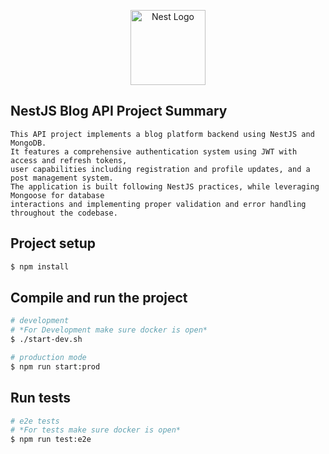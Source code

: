 <p align="center">
  <a href="http://nestjs.com/" target="blank"><img src="https://nestjs.com/img/logo-small.svg" width="120" alt="Nest Logo" /></a>
</p>

[circleci-image]: https://img.shields.io/circleci/build/github/nestjs/nest/master?token=abc123def456
[circleci-url]: https://circleci.com/gh/nestjs/nest

## NestJS Blog API Project Summary

    This API project implements a blog platform backend using NestJS and MongoDB.
    It features a comprehensive authentication system using JWT with access and refresh tokens,
    user capabilities including registration and profile updates, and a post management system.
    The application is built following NestJS practices, while leveraging Mongoose for database
    interactions and implementing proper validation and error handling throughout the codebase.


## Project setup

```bash
$ npm install
```

## Compile and run the project

```bash
# development
# *For Development make sure docker is open*
$ ./start-dev.sh

# production mode
$ npm run start:prod
```

## Run tests

```bash
# e2e tests
# *For tests make sure docker is open*
$ npm run test:e2e
```
